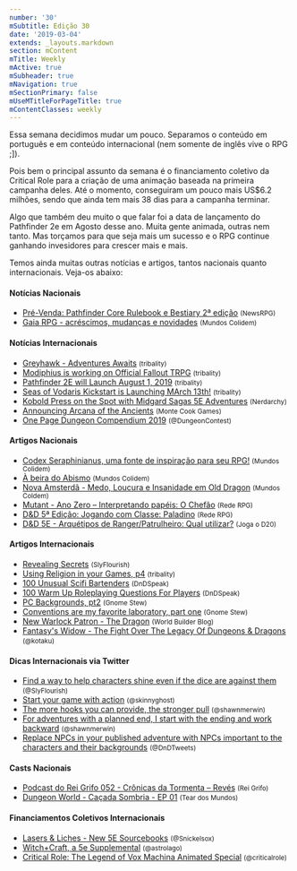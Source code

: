 ```yaml
---
number: '30'
mSubtitle: Edição 30
date: '2019-03-04'
extends: _layouts.markdown
section: mContent
mTitle: Weekly
mActive: true
mSubheader: true
mNavigation: true
mSectionPrimary: false
mUseMTitleForPageTitle: true
mContentClasses: weekly
---
```

Essa semana decidimos mudar um pouco. Separamos o conteúdo em português e em conteúdo internacional (nem somente de inglês vive o RPG ;]). 

Pois bem o principal assunto da semana é o financiamento coletivo da Critical Role para a criação de uma animação baseada na primeira campanha deles. Até o momento, conseguiram um pouco mais US$6.2 milhões, sendo que ainda tem mais 38 dias para a campanha terminar.

Algo que também deu muito o que falar foi a data de lançamento do Pathfinder 2e em Agosto desse ano. Muita gente animada, outras nem tanto. Mas torçamos para que seja mais um sucesso e o RPG continue ganhando invesidores para crescer mais e mais.

Temos ainda muitas outras notícias e artigos, tantos nacionais quanto internacionais. Veja-os abaixo:

#### Notícias Nacionais

- [Pré-Venda: Pathfinder Core Rulebook e Bestiary 2ª edição] <small>(NewsRPG)</small>
- [Gaia RPG - acréscimos, mudanças e novidades] <small>(Mundos Colidem)</small>

#### Notícias Internacionais

- [Greyhawk - Adventures Awaits] <small>(tribality)</small>
- [Modiphius is working on Official Fallout TRPG] <small>(tribality)</small>
- [Pathfinder 2E will Launch August 1, 2019] <small>(tribality)</small>
- [Seas of Vodaris Kickstart is Launching MArch 13th!] <small>(tribality)</small>
- [Kobold Press on the Spot with Midgard Sagas 5E Adventures] <small>(Nerdarchy)</small>
- [Announcing Arcana of the Ancients] <small>(Monte Cook Games)</small>
- [One Page Dungeon Compendium 2019] <small>(@DungeonContest)</small>

#### Artigos Nacionais

- [Codex Seraphinianus, uma fonte de inspiração para seu RPG!] <small>(Mundos Colidem)</small>
- [À beira do Abismo] <small>(Mundos Colidem)</small>
- [Nova Amsterdã - Medo, Loucura e Insanidade em Old Dragon] <small>(Mundos Coldem)</small>
- [Mutant - Ano Zero – Interpretando papéis: O Chefão] <small>(Rede RPG)</small>
- [D&D 5ª Edição: Jogando com Classe: Paladino] <small>(Rede RPG)</small>
- [D&D 5E - Arquétipos de Ranger/Patrulheiro: Qual utilizar?] <small>(Joga o D20)</small>

#### Artigos Internacionais

- [Revealing Secrets] <small>(SlyFlourish)</small>
- [Using Religion in your Games, p4] <small>(tribality)</small>
- [100 Unusual Scifi Bartenders] <small>(DnDSpeak)</small>
- [100 Warm Up Roleplaying Questions For Players] <small>(DnDSpeak)</small>
- [PC Backgrounds, pt2] <small>(Gnome Stew)</small>
- [Conventions are my favorite laboratory, part one] <small>(Gnome Stew)</small>
- [New Warlock Patron - The Dragon] <small>(World Builder Blog)</small>
- [Fantasy's Widow - The Fight Over The Legacy Of Dungeons & Dragons] <small>(@kotaku)</small>

#### Dicas Internacionais via Twitter 

- [Find a way to help characters shine even if the dice are against them] <small>(@SlyFlourish)</small>
- [Start your game with action] <small>(@skinnyghost)</small>
- [The more hooks you can provide, the stronger pull] <small>(@shawnmerwin)</small>
- [For adventures with a planned end, I start with the ending and work backward] <small>(@shawnmerwin)</small>
- [Replace NPCs in your published adventure with NPCs important to the characters and their backgrounds] <small>(@DnDTweets)</small>

#### Casts Nacionais

- [Podcast do Rei Grifo 052 - Crônicas da Tormenta – Revés] <small>(Rei Grifo)</small>
- [Dungeon World - Caçada Sombria - EP 01] <small>(Tear dos Mundos)</small>

#### Financiamentos Coletivos Internacionais

- [Lasers & Liches - New 5E Sourcebooks] <small>(@Snickelsox)</small>
- [Witch+Craft, a 5e Supplemental] <small>(@astrolago)</small>
- [Critical Role: The Legend of Vox Machina Animated Special] <small>(@criticalrole)</small>

[Pré-Venda: Pathfinder Core Rulebook e Bestiary 2ª edição]: https://newsrpg.wordpress.com/2019/03/09/pre-venda-pathfinder-core-rulebook-2a-edicao/
[Gaia RPG - acréscimos, mudanças e novidades]: https://www.mundoscolidem.com.br/gaia-rpg-acrescimos-mudancas-e-novidades/
[Greyhawk - Adventures Awaits]: https://www.tribality.com/2019/03/06/greyhawk-adventure-awaits/
[Modiphius is working on Official Fallout TRPG]: https://www.tribality.com/2019/03/06/modiphius-is-working-on-official-fallout-trpg/
[Pathfinder 2E will Launch August 1, 2019]: https://www.tribality.com/2019/03/06/pathfinder-2e-will-launch-august-1-2019/
[Seas of Vodaris Kickstart is Launching MArch 13th!]: https://www.tribality.com/2019/03/09/seas-of-vodari-kickstarter-is-launching-march-13th/
[Kobold Press on the Spot with Midgard Sagas 5E Adventures]: https://nerdarchy.com/kobold-press-on-the-spot-with-midgard-sagas-5e-adventures/
[Announcing Arcana of the Ancients]: https://www.montecookgames.com/announcing-arcana-of-the-ancients/
[One Page Dungeon Compendium 2019]: https://www.dungeoncontest.com/
[Codex Seraphinianus, uma fonte de inspiração para seu RPG!]: https://www.mundoscolidem.com.br/codex-seraphinianus/
[À beira do Abismo]: https://www.mundoscolidem.com.br/a-beira-do-abismo/
[Nova Amsterdã - Medo, Loucura e Insanidade em Old Dragon]: https://www.mundoscolidem.com.br/nova-amsterda-medo-loucura-e-insanidade-em-old-dragon/
[Mutant - Ano Zero – Interpretando papéis: O Chefão]: https://www.rederpg.com.br/2019/03/07/mutant-ano-zero-interpretando-papeis-o-chefao/
[D&D 5ª Edição: Jogando com Classe: Paladino]: https://www.rederpg.com.br/2019/03/10/dd-5a-edicao-jogando-com-classe-paladino/
[D&D 5E - Arquétipos de Ranger/Patrulheiro: Qual utilizar?]: https://jogaod20.blogspot.com/2019/03/5e-arquetipos-ranger.html
[Revealing Secrets]: http://slyflourish.com/revealing_secrets.html
[Using Religion in your Games, p4]: https://www.tribality.com/2019/03/04/using-religion-in-your-games-p4/
[100 Unusual Scifi Bartenders]: http://dndspeak.com/2019/03/100-unusual-scifi-bartenders/
[100 Warm Up Roleplaying Questions For Players]: http://dndspeak.com/2019/03/100-warm-up-roleplaying-questions-for-players/
[PC Backgrounds, pt2]: https://gnomestew.com/pc-backgrounds-part-2/
[Conventions are my favorite laboratory, part one]: https://gnomestew.com/conventions-are-my-favorite-laboratory-part-one/
[New Warlock Patron - The Dragon]: https://worldbuilderblog.me/2019/03/07/new-warlock-patron-the-dragon/
[Fantasy's Widow - The Fight Over The Legacy Of Dungeons & Dragons]: https://kotaku.com/fantasys-widow-the-fight-over-the-legacy-of-dungeons-1833127876
[Find a way to help characters shine even if the dice are against them]: https://twitter.com/SlyFlourish/status/1103355070811463682
[Start your game with action]: https://twitter.com/skinnyghost/status/1104073990853713920
[The more hooks you can provide, the stronger pull]: https://twitter.com/shawnmerwin/status/1103003966969917445
[For adventures with a planned end, I start with the ending and work backward]: https://twitter.com/shawnmerwin/status/1104071785425920000
[Replace NPCs in your published adventure with NPCs important to the characters and their backgrounds]: https://twitter.com/DnDTweets/status/1104092926563573761
[Podcast do Rei Grifo 052 - Crônicas da Tormenta – Revés]: https://reigrifo.com/prg-052-cronicas-da-tormenta-reves/
[Dungeon World - Caçada Sombria - EP 01]: https://www.twitch.tv/videos/389087679
[Lasers & Liches - New 5E Sourcebooks]: https://www.kickstarter.com/projects/snickelsox/lasers-and-liches-new-5e-sourcebooks
[Witch+Craft, a 5e Supplemental]: https://www.kickstarter.com/projects/astrolago/witch-craft-a-5e-supplemental
[Critical Role: The Legend of Vox Machina Animated Special]: https://www.kickstarter.com/projects/criticalrole/critical-role-the-legend-of-vox-machina-animated-s
